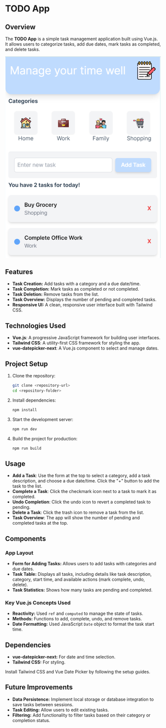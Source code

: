 # TODO App

## Overview

The **TODO App** is a simple task management application built using Vue.js. It allows users to categorize tasks, add due dates, mark tasks as completed, and delete tasks.

<img src="https://github.com/AreebaSattar/Todo-App-VueJs/blob/main/app/photo5.PNG?raw=true" width="1000">

## Features

- **Task Creation:** Add tasks with a category and a due date/time.
- **Task Completion:** Mark tasks as completed or not completed.
- **Task Deletion:** Remove tasks from the list.
- **Task Overview:** Displays the number of pending and completed tasks.
- **Responsive UI:** A clean, responsive user interface built with Tailwind CSS.

## Technologies Used

- **Vue.js**: A progressive JavaScript framework for building user interfaces.
- **Tailwind CSS**: A utility-first CSS framework for styling the app.
- **vue-datepicker-next**: A Vue.js component to select and manage dates.

## Project Setup

1. Clone the repository:
   ```bash
   git clone <repository-url>
   cd <repository-folder>
2. Install dependencies:
   ```bash
   npm install
3. Start the development server:
   ```bash
   npm run dev
3. Build the project for production:
   ```bash
   npm run build
   
## Usage

- **Add a Task**: Use the form at the top to select a category, add a task description, and choose a due date/time. Click the "+" button to add the task to the list.
- **Complete a Task**: Click the checkmark icon next to a task to mark it as completed.
- **Undo Completion**: Click the undo icon to revert a completed task to pending.
- **Delete a Task**: Click the trash icon to remove a task from the list.
- **Task Overview**: The app will show the number of pending and completed tasks at the top.

## Components

### App Layout

- **Form for Adding Tasks:** Allows users to add tasks with categories and due dates.
- **Task Table:** Displays all tasks, including details like task description, category, start time, and available actions (mark complete, undo, delete).
- **Task Statistics:** Shows how many tasks are pending and completed.

### Key Vue.js Concepts Used

- **Reactivity:** Used `ref` and `computed` to manage the state of tasks.
- **Methods:** Functions to add, complete, undo, and remove tasks.
- **Date Formatting:** Used JavaScript `Date` object to format the task start time.

## Dependencies

- **vue-datepicker-next:** For date and time selection.
- **Tailwind CSS:** For styling.

Install Tailwind CSS and Vue Date Picker by following the setup guides.

## Future Improvements

- **Data Persistence:** Implement local storage or database integration to save tasks between sessions.
- **Task Editing:** Allow users to edit existing tasks.
- **Filtering:** Add functionality to filter tasks based on their category or completion status.

   
